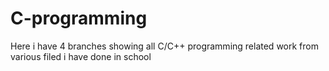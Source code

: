 # C-programming

Here i have 4 branches showing all C/C++ programming related work from various filed i have done in school
